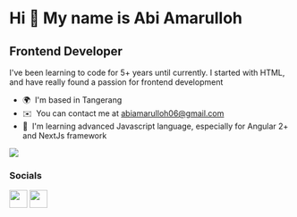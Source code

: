 Hi 👋 My name is Abi Amarulloh
==============================

Frontend Developer
------------------

I've been learning to code for 5+ years until currently. I started with HTML, and have really found a passion for frontend development

* 🌍  I'm based in Tangerang
* ✉️  You can contact me at [abiamarulloh06@gmail.com](mailto:abiamarulloh06@gmail.com)
* 🧠  I'm learning advanced Javascript language, especially for Angular 2+ and NextJs framework

<a href="https://www.github.com/abiamarulloh" target="_blank" rel="noreferrer"><img
src="https://img.shields.io/github/followers/abiamarulloh?logo=github&style=for-the-badge&color=0891b2&labelColor=1c1917" /></a>


### Socials

<p align="left"> <a href="https://www.linkedin.com/in/abiamarulloh" target="_blank" rel="noreferrer"><img src="https://raw.githubusercontent.com/danielcranney/readme-generator/main/public/icons/socials/linkedin.svg" width="32" height="32" /></a> <a href="http://www.medium.com/@abiamarulloh06" target="_blank" rel="noreferrer"><img src="https://raw.githubusercontent.com/danielcranney/readme-generator/main/public/icons/socials/medium.svg" width="32" height="32" /></a> </p>



